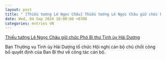```yaml
---
layout: post
title: " [Thiếu tướng Lê Ngọc Châu] Thiếu tướng Lê Ngọc Châu giữ chức Phó Bí thư Tỉnh ủy Hải Dương"
date: Wed, 04 Sep 2024 18:00:00 +0700
categories: entries VN
---
```

[Thiếu tướng Lê Ngọc Châu giữ chức Phó Bí thư Tỉnh ủy Hải Dương](https://baotintuc.vn/thoi-su/thieu-tuong-le-ngoc-chau-giu-chuc-pho-bi-thu-tinh-uy-hai-duong-20240904154138704.htm)

Ban Thường vụ Tỉnh ủy Hải Dương tổ chức Hội nghị cán bộ chủ chốt công bố quyết định của Ban Bí thư về công tác cán bộ.

